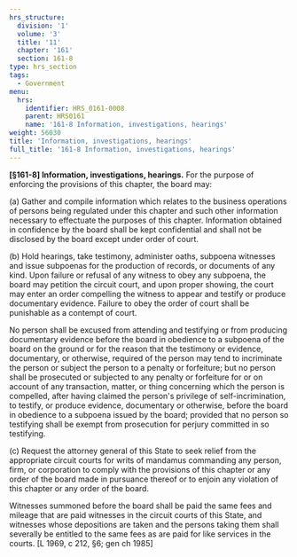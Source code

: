 ```yaml
---
hrs_structure:
  division: '1'
  volume: '3'
  title: '11'
  chapter: '161'
  section: 161-8
type: hrs_section
tags:
  - Government
menu:
  hrs:
    identifier: HRS_0161-0008
    parent: HRS0161
    name: '161-8 Information, investigations, hearings'
weight: 56030
title: 'Information, investigations, hearings'
full_title: '161-8 Information, investigations, hearings'
---
```

**[§161-8] Information, investigations, hearings.** For the purpose of enforcing the provisions of this chapter, the board may:

(a) Gather and compile information which relates to the business operations of persons being regulated under this chapter and such other information necessary to effectuate the purposes of this chapter. Information obtained in confidence by the board shall be kept confidential and shall not be disclosed by the board except under order of court.

(b) Hold hearings, take testimony, administer oaths, subpoena witnesses and issue subpoenas for the production of records, or documents of any kind. Upon failure or refusal of any witness to obey any subpoena, the board may petition the circuit court, and upon proper showing, the court may enter an order compelling the witness to appear and testify or produce documentary evidence. Failure to obey the order of court shall be punishable as a contempt of court.

No person shall be excused from attending and testifying or from producing documentary evidence before the board in obedience to a subpoena of the board on the ground or for the reason that the testimony or evidence, documentary, or otherwise, required of the person may tend to incriminate the person or subject the person to a penalty or forfeiture; but no person shall be prosecuted or subjected to any penalty or forfeiture for or on account of any transaction, matter, or thing concerning which the person is compelled, after having claimed the person's privilege of self-incrimination, to testify, or produce evidence, documentary or otherwise, before the board in obedience to a subpoena issued by the board; provided that no person so testifying shall be exempt from prosecution for perjury committed in so testifying.

(c) Request the attorney general of this State to seek relief from the appropriate circuit courts for writs of mandamus commanding any person, firm, or corporation to comply with the provisions of this chapter or any order of the board made in pursuance thereof or to enjoin any violation of this chapter or any order of the board.

Witnesses summoned before the board shall be paid the same fees and mileage that are paid witnesses in the circuit courts of this State, and witnesses whose depositions are taken and the persons taking them shall severally be entitled to the same fees as are paid for like services in the courts. [L 1969, c 212, §6; gen ch 1985]